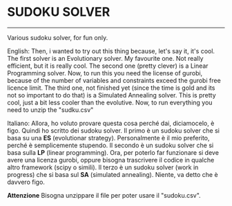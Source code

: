 # SUDOKU SOLVER 
---
Various sudoku solver, for fun only.

English:
Then, i wanted to try out this thing because, let's say it, it's cool.
The first solver is an Evolutionary solver. My favourite one. Not really efficient, but it is really cool.
The second one (pretty clever) is a Linear Programming solver. Now, to run this you need the license of gurobi, because of the number of variables and constraints exceed the gurobi free licence limit.
The third one, not finished yet (since the time is gold and its not so important to do that) is a Simulated Annealing solver. This is pretty cool, just a bit less cooler than the evolutive.
Now, to run everything you need to unzip the "sudku.csv"

Italiano:
Allora, ho voluto provare questa cosa perché dai, diciamocelo, è figo.
Quindi ho scritto dei sudoku solver.
Il primo è un sudoku solver che si basa su una **ES** (evolutionar strategy). Personalmente è il mio preferito, perché è semplicemente stupendo.
Il secondo è un sudoku solver che si basa sulla **LP** (linear programming). Ora, per poterlo far funzionare si deve avere una licenza gurobi, oppure bisogna trascrivere il codice in qualche altro framework (scipy o simili).
Il terzo è un sudoku solver (work in progress) che si basa sul **SA** (simulated annealing). Niente, va detto che è davvero figo.

**Attenzione**
Bisogna unzippare il file per poter usare il "sudoku.csv".
